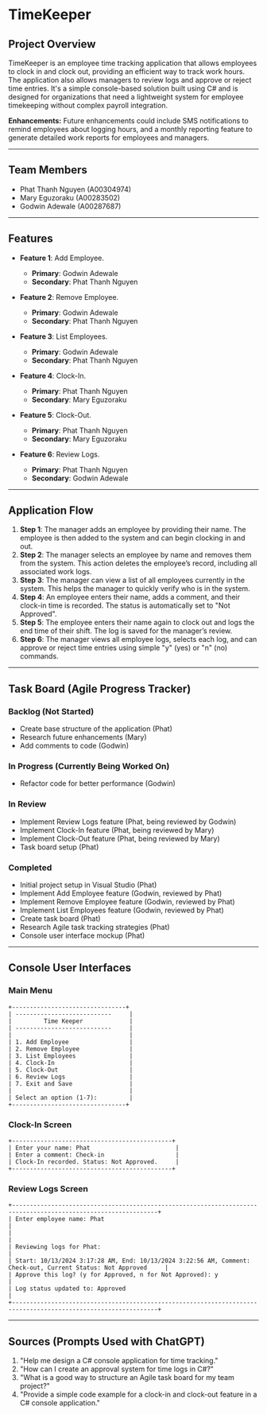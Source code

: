 # TimeKeeper

## Project Overview
TimeKeeper is an employee time tracking application that allows employees to clock in and clock out, providing an efficient way to track work hours. The application also allows managers to review logs and approve or reject time entries. It's a simple console-based solution built using C# and is designed for organizations that need a lightweight system for employee timekeeping without complex payroll integration.

**Enhancements:**
Future enhancements could include SMS notifications to remind employees about logging hours, and a monthly reporting feature to generate detailed work reports for employees and managers.

---

## Team Members
- Phat Thanh Nguyen (A00304974)
- Mary Eguzoraku (A00283502)
- Godwin Adewale (A00287687)

---

## Features

- **Feature 1**: Add Employee.
  - **Primary**: Godwin Adewale
  - **Secondary**: Phat Thanh Nguyen

- **Feature 2**: Remove Employee.
  - **Primary**: Godwin Adewale
  - **Secondary**: Phat Thanh Nguyen

- **Feature 3**: List Employees.
  - **Primary**: Godwin Adewale
  - **Secondary**: Phat Thanh Nguyen

- **Feature 4**: Clock-In.
  - **Primary**: Phat Thanh Nguyen
  - **Secondary**: Mary Eguzoraku

- **Feature 5**: Clock-Out.
  - **Primary**: Phat Thanh Nguyen
  - **Secondary**: Mary Eguzoraku

- **Feature 6**: Review Logs.
  - **Primary**: Phat Thanh Nguyen
  - **Secondary**: Godwin Adewale

---

## Application Flow

1. **Step 1**: The manager adds an employee by providing their name. The employee is then added to the system and can begin clocking in and out.
2. **Step 2**: The manager selects an employee by name and removes them from the system. This action deletes the employee’s record, including all associated work logs.
3. **Step 3**: The manager can view a list of all employees currently in the system. This helps the manager to quickly verify who is in the system.
4. **Step 4**: An employee enters their name, adds a comment, and their clock-in time is recorded. The status is automatically set to "Not Approved".
5. **Step 5**: The employee enters their name again to clock out and logs the end time of their shift. The log is saved for the manager’s review.
6. **Step 6**: The manager views all employee logs, selects each log, and can approve or reject time entries using simple "y" (yes) or "n" (no) commands.

---

## Task Board (Agile Progress Tracker)

### Backlog (Not Started)
- Create base structure of the application (Phat)
- Research future enhancements (Mary)
- Add comments to code (Godwin)

### In Progress (Currently Being Worked On)
- Refactor code for better performance (Godwin)

### In Review
- Implement Review Logs feature (Phat, being reviewed by Godwin)
- Implement Clock-In feature (Phat, being reviewed by Mary)
- Implement Clock-Out feature (Phat, being reviewed by Mary)
- Task board setup (Phat)

### Completed
- Initial project setup in Visual Studio (Phat)
- Implement Add Employee feature (Godwin, reviewed by Phat)
- Implement Remove Employee feature (Godwin, reviewed by Phat)
- Implement List Employees feature (Godwin, reviewed by Phat)
- Create task board (Phat)
- Research Agile task tracking strategies (Phat)
- Console user interface mockup (Phat)

---

## Console User Interfaces

### Main Menu

```text
+--------------------------------+
| ---------------------------     |
|         Time Keeper             |
| ---------------------------     |
|                                 |
| 1. Add Employee                 |
| 2. Remove Employee              |
| 3. List Employees               |
| 4. Clock-In                     |
| 5. Clock-Out                    |
| 6. Review Logs                  |
| 7. Exit and Save                |
|                                 |
| Select an option (1-7):         |
+--------------------------------+
```

### Clock-In Screen

```text
+---------------------------------------------+
| Enter your name: Phat                        |
| Enter a comment: Check-in                    |
| Clock-In recorded. Status: Not Approved.     |
+---------------------------------------------+
```

### Review Logs Screen

```text
+---------------------------------------------------------------------------------------------------------------+
| Enter employee name: Phat                                                                                      |
|                                                                                                                |
| Reviewing logs for Phat:                                                                                       |
| Start: 10/13/2024 3:17:28 AM, End: 10/13/2024 3:22:56 AM, Comment: Check-out, Current Status: Not Approved     |    
| Approve this log? (y for Approved, n for Not Approved): y                                                      |
| Log status updated to: Approved                                                                                |
+---------------------------------------------------------------------------------------------------------------+
```

---

## Sources (Prompts Used with ChatGPT)

1. "Help me design a C# console application for time tracking."
2. "How can I create an approval system for time logs in C#?"
3. "What is a good way to structure an Agile task board for my team project?"
4. "Provide a simple code example for a clock-in and clock-out feature in a C# console application."
